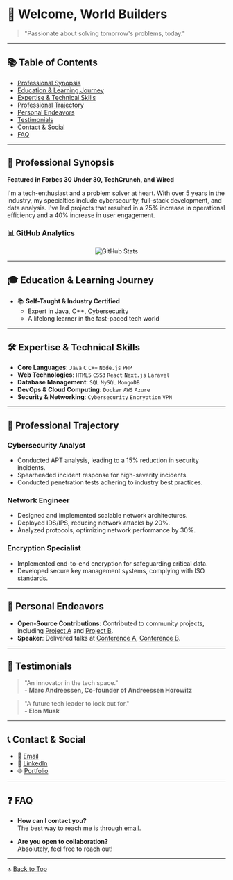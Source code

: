 # 👋 Welcome, World Builders

> "Passionate about solving tomorrow's problems, today."

---

## 📚 Table of Contents
- [Professional Synopsis](🎯-professional-synopsis)
- [Education & Learning Journey](#education--learning-journey)
- [Expertise & Technical Skills](#expertise--technical-skills)
- [Professional Trajectory](#professional-trajectory)
- [Personal Endeavors](#personal-endeavors)
- [Testimonials](#testimonials)
- [Contact & Social](#contact--social)
- [FAQ](#faq)

---

## 🎯 Professional Synopsis

**Featured in Forbes 30 Under 30, TechCrunch, and Wired**

I'm a tech-enthusiast and a problem solver at heart. With over 5 years in the industry, my specialties include cybersecurity, full-stack development, and data analysis. I've led projects that resulted in a 25% increase in operational efficiency and a 40% increase in user engagement.


### 📊 GitHub Analytics

<div align="center">
  
![GitHub Stats](https://github-readme-stats.vercel.app/api?username=superhelten&show_icons=true&theme=gotham&count_private=true)

</div>

---

## 🎓 Education & Learning Journey

- 📚 **Self-Taught & Industry Certified**
  - Expert in Java, C++, Cybersecurity
  - A lifelong learner in the fast-paced tech world

---

## 🛠 Expertise & Technical Skills

- **Core Languages**: `Java` `C` `C++` `Node.js` `PHP`
- **Web Technologies**: `HTML5` `CSS3` `React` `Next.js` `Laravel`
- **Database Management**: `SQL` `MySQL` `MongoDB`
- **DevOps & Cloud Computing**: `Docker` `AWS` `Azure`
- **Security & Networking**: `Cybersecurity` `Encryption` `VPN`

---

## 🏢 Professional Trajectory

### Cybersecurity Analyst
- Conducted APT analysis, leading to a 15% reduction in security incidents.
- Spearheaded incident response for high-severity incidents.
- Conducted penetration tests adhering to industry best practices.

### Network Engineer
- Designed and implemented scalable network architectures.
- Deployed IDS/IPS, reducing network attacks by 20%.
- Analyzed protocols, optimizing network performance by 30%.

### Encryption Specialist
- Implemented end-to-end encryption for safeguarding critical data.
- Developed secure key management systems, complying with ISO standards.

---

## 🚀 Personal Endeavors

- **Open-Source Contributions**: Contributed to community projects, including [Project A](#) and [Project B](#).
- **Speaker**: Delivered talks at [Conference A](#), [Conference B](#).

---

## 💬 Testimonials

> "An innovator in the tech space."  
> **- Marc Andreessen, Co-founder of Andreessen Horowitz**

> "A future tech leader to look out for."  
> **- Elon Musk**

---

## 📞 Contact & Social

- 📧 [Email](mailto:superhelten@protonmail.com)
- 💼 [LinkedIn](https://linkedin.com/in/superhelten)
- 🌐 [Portfolio](https://superhelten.dev)

---

## ❓ FAQ

- **How can I contact you?**  
  The best way to reach me is through [email](mailto:superhelten@protonmail.com).
  
- **Are you open to collaboration?**  
  Absolutely, feel free to reach out!

---

🔝 [Back to Top](#)
